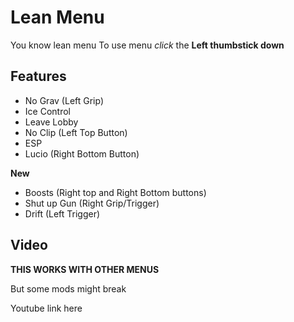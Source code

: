 # Lean Menu

You know lean menu
To use menu *click* the **Left thumbstick down**

## Features

- No Grav (Left Grip)
- Ice Control
- Leave Lobby
- No Clip (Left Top Button)
- ESP
- Lucio (Right Bottom Button)

**New**

- Boosts (Right top and Right Bottom buttons)
- Shut up Gun (Right Grip/Trigger)
- Drift (Left Trigger)
## Video

**THIS WORKS WITH OTHER MENUS**

But some mods might break


Youtube link here
